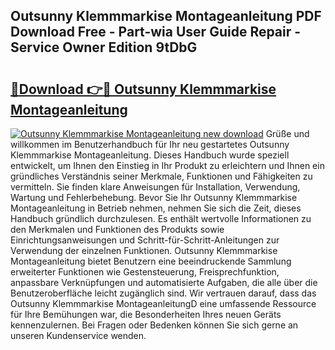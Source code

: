 ## Outsunny Klemmmarkise Montageanleitung PDF Download Free - Part-wia User Guide Repair - Service Owner Edition 9tDbG

# <h2><a href="http://df7iq56.blite.top/?on=Outsunny+Klemmmarkise+Montageanleitung">🔗Download 👉🔴 Outsunny Klemmmarkise Montageanleitung</a></h2>

[![Outsunny Klemmmarkise Montageanleitung new download](https://i.imgur.com/lujVjoI.png)](http://df7iq56.blite.top/?on=Outsunny+Klemmmarkise+Montageanleitung)
Grüße und willkommen im Benutzerhandbuch für Ihr neu gestartetes Outsunny Klemmmarkise Montageanleitung. Dieses Handbuch wurde speziell entwickelt, um Ihnen den Einstieg in Ihr Produkt zu erleichtern und Ihnen ein gründliches Verständnis seiner Merkmale, Funktionen und Fähigkeiten zu vermitteln. Sie finden klare Anweisungen für Installation, Verwendung, Wartung und Fehlerbehebung. Bevor Sie Ihr Outsunny Klemmmarkise Montageanleitung in Betrieb nehmen, nehmen Sie sich die Zeit, dieses Handbuch gründlich durchzulesen. Es enthält wertvolle Informationen zu den Merkmalen und Funktionen des Produkts sowie Einrichtungsanweisungen und Schritt-für-Schritt-Anleitungen zur Verwendung der einzelnen Funktionen. Outsunny Klemmmarkise Montageanleitung bietet Benutzern eine beeindruckende Sammlung erweiterter Funktionen wie Gestensteuerung, Freisprechfunktion, anpassbare Verknüpfungen und automatisierte Aufgaben, die alle über die Benutzeroberfläche leicht zugänglich sind. Wir vertrauen darauf, dass das Outsunny Klemmmarkise MontageanleitungD eine umfassende Ressource für Ihre Bemühungen war, die Besonderheiten Ihres neuen Geräts kennenzulernen. Bei Fragen oder Bedenken können Sie sich gerne an unseren Kundenservice wenden.
